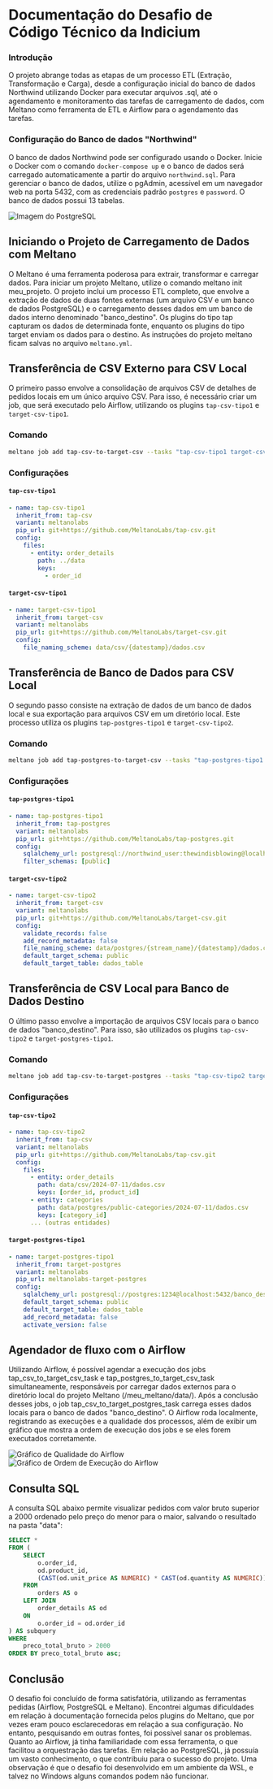 # Documentação do Desafio de Código Técnico da Indicium

### Introdução

O projeto abrange todas as etapas de um processo ETL (Extração, Transformação e Carga), desde a configuração inicial do banco de dados Northwind utilizando Docker para executar arquivos .sql, até o agendamento e monitoramento das tarefas de carregamento de dados, com Meltano como ferramenta de ETL e Airflow para o agendamento das tarefas.

### Configuração do Banco de dados "Northwind"

O banco de dados Northwind pode ser configurado  usando o Docker. Inicie o Docker com o comando `docker-compose up` e o banco de dados será carregado automaticamente a partir do arquivo `northwind.sql`. Para gerenciar o banco de dados, utilize o pgAdmin, acessível em um navegador web na porta 5432, com as credenciais padrão `postgres` e `password`. O banco de dados possui 13 tabelas.


![Imagem do PostgreSQL](imagens/image.png)

## Iniciando o Projeto de Carregamento de Dados com Meltano

O Meltano é uma ferramenta poderosa para extrair, transformar e carregar dados. Para iniciar um projeto Meltano, utilize o comando meltano init meu_projeto. O projeto inclui um processo ETL completo, que envolve a extração de dados de duas fontes externas (um arquivo CSV e um banco de dados PostgreSQL) e o carregamento desses dados em um banco de dados interno denominado "banco_destino". Os plugins do tipo tap capturam os dados de determinada fonte, enquanto os plugins do tipo target enviam os dados para o destino. As instruções do projeto meltano ficam salvas no arquivo `meltano.yml`.

## Transferência de CSV Externo para CSV Local

O primeiro passo envolve a consolidação de arquivos CSV de detalhes de pedidos locais em um único arquivo CSV. Para isso, é necessário criar um job, que será executado pelo Airflow, utilizando os plugins `tap-csv-tipo1` e `target-csv-tipo1`.

### Comando

```bash
meltano job add tap-csv-to-target-csv --tasks "tap-csv-tipo1 target-csv-tipo1"
```

### Configurações

#### `tap-csv-tipo1`

```yaml
- name: tap-csv-tipo1
  inherit_from: tap-csv
  variant: meltanolabs
  pip_url: git+https://github.com/MeltanoLabs/tap-csv.git
  config:
    files:
      - entity: order_details
        path: ../data
        keys:
          - order_id
```

#### `target-csv-tipo1`

```yaml
- name: target-csv-tipo1
  inherit_from: target-csv
  variant: meltanolabs
  pip_url: git+https://github.com/MeltanoLabs/target-csv.git
  config:
    file_naming_scheme: data/csv/{datestamp}/dados.csv
```

## Transferência de Banco de Dados para CSV Local

O segundo passo consiste na extração de dados de um banco de dados local e sua exportação para arquivos CSV em um diretório local. Este processo utiliza os plugins `tap-postgres-tipo1` e `target-csv-tipo2`.

### Comando

```bash
meltano job add tap-postgres-to-target-csv --tasks "tap-postgres-tipo1 target-csv-tipo2"
```

### Configurações

#### `tap-postgres-tipo1`

```yaml
- name: tap-postgres-tipo1
  inherit_from: tap-postgres
  variant: meltanolabs
  pip_url: git+https://github.com/MeltanoLabs/tap-postgres.git
  config:
    sqlalchemy_url: postgresql://northwind_user:thewindisblowing@localhost:5433/northwind
    filter_schemas: [public]
```

#### `target-csv-tipo2`

```yaml
- name: target-csv-tipo2
  inherit_from: target-csv
  variant: meltanolabs
  pip_url: git+https://github.com/MeltanoLabs/target-csv.git
  config:
    validate_records: false
    add_record_metadata: false
    file_naming_scheme: data/postgres/{stream_name}/{datestamp}/dados.csv
    default_target_schema: public
    default_target_table: dados_table
```

## Transferência de CSV Local para Banco de Dados Destino

O último passo envolve a importação de arquivos CSV locais para o banco de dados "banco_destino". Para isso, são utilizados os plugins `tap-csv-tipo2` e `target-postgres-tipo1`.

### Comando

```bash
meltano job add tap-csv-to-target-postgres --tasks "tap-csv-tipo2 target-postgres-tipo1"
```

### Configurações

#### `tap-csv-tipo2`

```yaml
- name: tap-csv-tipo2
  inherit_from: tap-csv
  variant: meltanolabs
  pip_url: git+https://github.com/MeltanoLabs/tap-csv.git
  config:
    files:
      - entity: order_details
        path: data/csv/2024-07-11/dados.csv
        keys: [order_id, product_id]
      - entity: categories
        path: data/postgres/public-categories/2024-07-11/dados.csv
        keys: [category_id]
      ... (outras entidades)
```

#### `target-postgres-tipo1`

```yaml
- name: target-postgres-tipo1
  inherit_from: target-postgres
  variant: meltanolabs
  pip_url: meltanolabs-target-postgres
  config:
    sqlalchemy_url: postgresql://postgres:1234@localhost:5432/banco_destino
    default_target_schema: public
    default_target_table: dados_table
    add_record_metadata: false
    activate_version: false
```

## Agendador de fluxo com o Airflow

Utilizando Airflow, é possível agendar a execução dos jobs tap_csv_to_target_csv_task e tap_postgres_to_target_csv_task simultaneamente, responsáveis por carregar dados externos para o diretório local do projeto Meltano (/meu_meltano/data/). Após a conclusão desses jobs, o job tap_csv_to_target_postgres_task carrega esses dados locais para o banco de dados "banco_destino". O Airflow roda localmente, registrando as execuções e a qualidade dos processos, além de exibir um gráfico que mostra a ordem de execução dos jobs e se eles forem executados corretamente.

![Gráfico de Qualidade do Airflow](imagens/image%20copy.png)
![Gráfico de Ordem de Execução do Airflow](imagens/image%20copy%202.png)

## Consulta SQL

A consulta SQL abaixo permite visualizar pedidos com valor bruto superior a 2000 ordenado pelo preço do menor para o maior, salvando o resultado na pasta "data":

```sql
SELECT *
FROM (
    SELECT
        o.order_id,
        od.product_id,
        (CAST(od.unit_price AS NUMERIC) * CAST(od.quantity AS NUMERIC)) AS preco_total_bruto
    FROM
        orders AS o
    LEFT JOIN
        order_details AS od
    ON
        o.order_id = od.order_id
) AS subquery
WHERE
    preco_total_bruto > 2000
ORDER BY preco_total_bruto asc;
```

## Conclusão

O desafio foi concluído de forma satisfatória, utilizando as ferramentas pedidas (Airflow, PostgreSQL e Meltano). Encontrei algumas dificuldades em relação à documentação fornecida pelos plugins do Meltano, que por vezes eram pouco esclarecedoras em relação a sua configuração. No entanto, pesquisando em outras fontes, foi possível sanar os problemas. Quanto ao Airflow, já tinha familiaridade com essa ferramenta, o que facilitou a orquestração das tarefas. Em relação ao PostgreSQL, já possuía um vasto conhecimento, o que contribuiu para o sucesso do projeto. Uma observação é que o desafio foi desenvolvido em um ambiente da WSL, e talvez no Windows alguns comandos podem não funcionar.